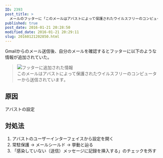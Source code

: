 ```yaml
---
ID: 2393
post_title: >
  メールのフッターに「このメールはアバストによって保護されたウイルスフリーのコンピューターから送信されています｡」が表示された時の対処法
published: true
post_date: 2016-01-21 20:28:50
modified_date: 2016-01-21 20:29:11
slug: 20160121202850.html
---
```

<p>Gmailからのメール送信後、自分のメールを確認するとフッターに以下のような情報が追加されていた。</p>
<blockquote><img decoding="async" lazyload="lazy" alt="フッターに追加された情報" src=""><br />
このメールはアバストによって保護されたウイルスフリーのコンピューターから送信されています｡</p></blockquote>
<p><!--more-->
<h2>原因</h2>
<p>アバストの設定</p>
<h2>対処法</h2>
<ol>
<li>アバストのユーザーインターフェイスから設定を開く</li>
<li>常駐保護 -> メールシールド -> 挙動と辿る</li>
<li>「感染していない（送信）メッセージに記録を挿入する」のチェックを外す</li>
</ol>